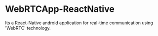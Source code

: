 # WebRTCApp-ReactNative
Its a React-Native android application for real-time communication using 'WebRTC' technology.

